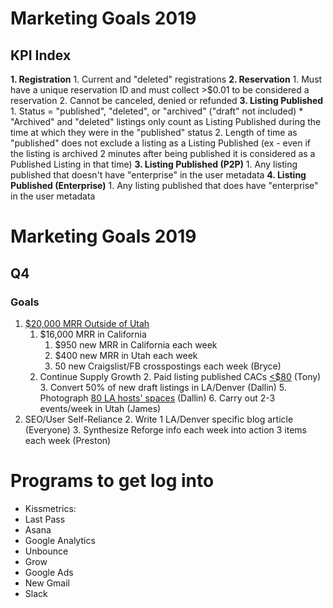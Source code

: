 <!-- TITLE: Marketing -->
<!-- SUBTITLE: New Employee Onboarding-->

# Marketing Goals 2019
## KPI Index
**1. Registration**
				1. 	Current and "deleted" registrations
**2. Reservation**
				1. Must have a unique reservation ID and must collect >$0.01 to be considered a reservation
				2. Cannot be canceled, denied or refunded
**3. Listing Published**
				1. 	Status = "published", "deleted", or "archived" ("draft" not included)
							* "Archived" and "deleted" listings only count as Listing Published during the time at which they were in the "published" status
				2. Length of time as "published" does not exclude a listing as a Listing Published (ex - even if the listing is archived 2 minutes after being published it is considered as a Published Listing in that time)
**3. Listing Published (P2P)**
				1. Any listing published that doesn't have "enterprise" in the user metadata
**4. Listing Published (Enterprise)**
				1. Any listing published that does have "enterprise" in the user metadata
		
# Marketing Goals 2019
## Q4
### Goals
1. [$20,000 MRR Outside of Utah](https://docs.google.com/spreadsheets/d/1_Ng81vuBuLqMuNmOHqQD3KZ8BQ6c35Bz7B7WxoR7DCg/edit#gid=150015692)
	1. $16,000 MRR in California 
		1. $950 new MRR in California each week
		2. $400 new MRR in Utah each week
		3. 50 new Craigslist/FB crosspostings each week (Bryce)
	1. Continue Supply Growth
		2. Paid listing published CACs [<$80](https://docs.google.com/spreadsheets/d/1_Ng81vuBuLqMuNmOHqQD3KZ8BQ6c35Bz7B7WxoR7DCg/edit#gid=1092385933) (Tony)
		3. Convert 50% of new draft listings in LA/Denver (Dallin)
		5. Photograph [80 LA hosts' spaces](https://docs.google.com/spreadsheets/d/1_Ng81vuBuLqMuNmOHqQD3KZ8BQ6c35Bz7B7WxoR7DCg/edit#gid=666527039) (Dallin)
		6. Carry out 2-3 events/week in Utah (James)
1. SEO/User Self-Reliance
	2. 	Write 1 LA/Denver specific blog article (Everyone)
	3. 	Synthesize Reforge info each week into action 3 items each week (Preston)

# Programs to get log into
* Kissmetrics: 
* Last Pass
* Asana
* Google Analytics
* Unbounce
* Grow
* Google Ads
* New Gmail
* Slack
